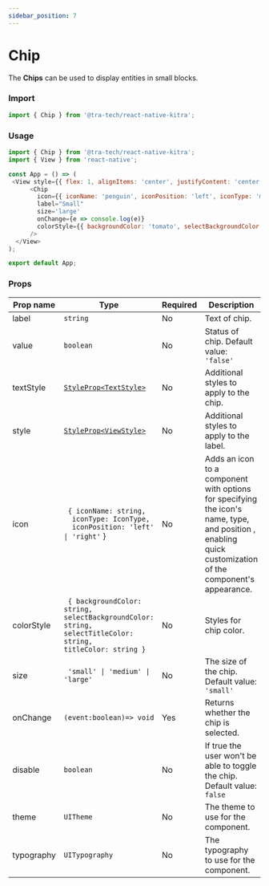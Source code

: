```yaml
---
sidebar_position: 7
---
```


# Chip
The **Chips** can be used to display entities in small blocks.

### Import

```js
import { Chip } from '@tra-tech/react-native-kitra';
```

### Usage

```js
import { Chip } from '@tra-tech/react-native-kitra';
import { View } from 'react-native';

const App = () => (
 <View style={{ flex: 1, alignItems: 'center', justifyContent: 'center'}}>
      <Chip
        icon={{ iconName: 'penguin', iconPosition: 'left', iconType: 'material-community' }}
        label="Small"
        size='large'
        onChange={e => console.log(e)}
        colorStyle={{ backgroundColor: 'tomato', selectBackgroundColor: 'white', selectTitleColor: 'tomato', titleColor: 'white' }}
      />
  </View>
);

export default App;
```

### Props

| Prop name    | Type                                                                                                           | Required | Description                                                                 |
|--------------|----------------------------------------------------------------------------------------------------------------|----------|-----------------------------------------------------------------------------|
| label        | ``string``                                                                                                     | No       | Text of chip.                                                               |
| value        | ``boolean``                                                                                                     | No       | Status of chip.                  Default value: ``'false'``                                             |
| textStyle        | [``StyleProp<TextStyle>``](https://reactnative.dev/docs/text-style-props)                                      | No       | Additional styles to apply to the chip.                                     |
| style        | [``StyleProp<ViewStyle>``](https://reactnative.dev/docs/view-style-props)                                      | No       | Additional styles to apply to the label.                                     |
| icon | `` { iconName: string,``<br/>``  iconType: IconType,``<br/>``  iconPosition: 'left' \| 'right'`` }     | No       | Adds an icon to a component with options for specifying the icon's name, type, and position  , enabling quick customization of the component's appearance.                              |
| colorStyle   | `` { backgroundColor: string, selectBackgroundColor: string, selectTitleColor: string,``<br/>`` titleColor: string } `` | No       | Styles for chip color.                                                      |
| size         | <code> 'small' \| 'medium' \| 'large'</code>                                                                               | No       | The size of the chip. Default value: ``'small'``                              |
| onChange     | ``(event:boolean)=> void``                                                                                     | Yes      | Returns whether the chip is selected.                                       |
| disable      | ``boolean ``                                                                                                   | No       | If true the user won't be able to toggle the chip. Default value: ``false`` |
| theme        | ``UITheme ``                                                                                                   | No       | The theme to use for the component.                                      |
| typography   | ``UITypography``                                                                                               | No       | The typography to use for the component.                                 |
